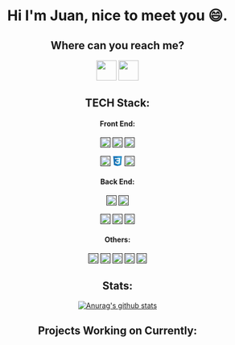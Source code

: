 <div align="center">
  
# Hi I'm Juan, nice to meet you 😄.
## Where can you reach me?
[<img src='https://www.vectorlogo.zone/logos/linkedin/linkedin-icon.svg' height='40' width='40'>](https://www.linkedin.com/in/juan-rivera-dev/)
[<img src='https://www.vectorlogo.zone/logos/gmail/gmail-icon.svg' height='40' width='40'>](mailto:juanrivera.primary@gmail.com)
## TECH Stack:
#### Front End:
[<img src='https://www.vectorlogo.zone/logos/javascript/javascript-icon.svg' height='20' width='20'>]() [<img src='https://www.vectorlogo.zone/logos/reactjs/reactjs-icon.svg' height='20' width='20'>]() [<img src='https://github.com/detain/svg-logos/blob/master/svg/redux.svg' height='20' width='20'>]() 
  
[<img src='https://www.vectorlogo.zone/logos/w3_html5/w3_html5-icon.svg' height='20' width='20'>]() [<img src='https://github.com/devicons/devicon/blob/master/icons/css3/css3-original.svg' height='20' width='20'>]() [<img src='https://www.vectorlogo.zone/logos/lesscss/lesscss-icon.svg' height='20' width='20'>]()
#### Back End:
[<img src='https://www.vectorlogo.zone/logos/nodejs/nodejs-icon.svg' height='20' width='20'>]() [<img src='https://www.vectorlogo.zone/logos/expressjs/expressjs-icon.svg' height='20' width='20'>]() 

[<img src='https://www.vectorlogo.zone/logos/postgresql/postgresql-icon.svg' height='20' width='20'>]() [<img src='https://www.vectorlogo.zone/logos/mongodb/mongodb-icon.svg' height='20' width='20'>]() [<img src='https://raw.githubusercontent.com/leungwensen/svg-icon/master/dist/svg/logos/aws-dynamodb.svg' height='20' width='20'>]()
  
#### Others:
[<img src='https://www.vectorlogo.zone/logos/git-scm/git-scm-icon.svg' height='20' width='20'>]() [<img src='https://www.vectorlogo.zone/logos/github/github-icon.svg' height='20' width='20'>]() [<img src='https://www.vectorlogo.zone/logos/amazon_aws/amazon_aws-icon.svg' height='20' width='20'>]() [<img src='https://www.vectorlogo.zone/logos/amazon_awslambda/amazon_awslambda-icon.svg' height='20' width='20'>]() [<img src='https://www.vectorlogo.zone/logos/heroku/heroku-icon.svg' height='20' width='20'>]()
## Stats:
[![Anurag's github stats](https://github-readme-stats.vercel.app/api?username=Juan-Rivera&count_private=true&hide=stars,issues&show_icons=true&theme=merko)](https://github.com/Juan-Rivera)

## Projects Working on Currently:
</div>
